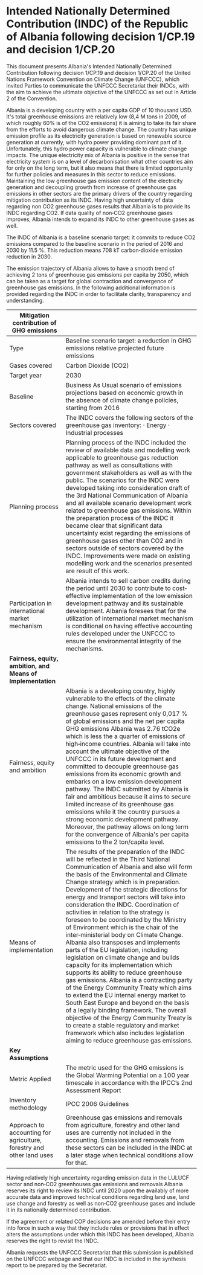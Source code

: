 <meta http-equiv='Content-Type' content='text/html; charset=utf-8'> 

# Intended Nationally Determined Contribution (INDC) of the Republic of Albania following decision 1/CP.19 and decision 1/CP.20 

This document presents Albania's Intended Nationally Determined Contribution following decision 1/CP.19 and decision 1/CP.20 of the United Nations Framework Convention on Climate Change (UNFCCC), which invited Parties to communicate the UNFCCC Secretariat their INDCs, with the aim to achieve the ultimate objective of the UNFCCC as set out in Article 2 of the Convention. 

Albania is a developing country with a per capita GDP of 10 thousand USD. It's total greenhouse emissions are relatively low (8,4 M tons in 2009, of which roughly 60% is of the CO2 emissions) it is aiming to take its fair share from the efforts to avoid dangerous climate change. The country has unique emission profile as its electricity generation is based on renewable source generation at currently, with hydro power providing dominant part of it. Unfortunately, this hydro power capacity is vulnerable to climate change impacts. The unique electricity mix of Albania is positive in the sense that electricity system is on a level of decarbonisation what other countries aim for only on the long term, but it also means that there is limited opportunity for further policies and measures in this sector to reduce emissions. Maintaining the low greenhouse gas emission content of the electricity generation and decoupling growth from increase of greenhouse gas emissions in other sectors are the primary drivers of the country regarding mitigation contribution as its INDC. Having high uncertainty of data regarding non CO2 greenhouse gases results that Albania is to provide its INDC regarding CO2. If data quality of non‐CO2 greenhouse gases improves, Albania intends to expand its INDC to other greenhouse gases as well. 

The INDC of Albania is a baseline scenario target: it commits to reduce CO2 emissions compared to the baseline scenario in the period of 2016 and 2030 by 11.5 %. This reduction means 708 kT carbon‐dioxide emission reduction in 2030. 

The emission trajectory of Albania allows to have a smooth trend of achieving 2 tons of greenhouse gas emissions per capita by 2050, which can be taken as a target for global contraction and convergence of greenhouse gas emissions. In the following additional information is provided regarding the INDC in order to facilitate clarity, transparency and understanding. 

| **Mitigation contribution of GHG emissions**                             |                                                                                                                                                                                                                                                                                                                                                                                                                                                                                                                                                                                                                                                                                                                                                                                                                                                                                                                                                                                                                                                                                                                                      |
|----------------------------------------------------------------------|--------------------------------------------------------------------------------------------------------------------------------------------------------------------------------------------------------------------------------------------------------------------------------------------------------------------------------------------------------------------------------------------------------------------------------------------------------------------------------------------------------------------------------------------------------------------------------------------------------------------------------------------------------------------------------------------------------------------------------------------------------------------------------------------------------------------------------------------------------------------------------------------------------------------------------------------------------------------------------------------------------------------------------------------------------------------------------------------------------------------------------------|
| Type                                                                 | Baseline scenario target: a reduction in GHG emissions relative    projected future emissions                                                                                                                                                                                                                                                                                                                                                                                                                                                                                                                                                                                                                                                                                                                                                                                                                                                                                                                                                                                                                                        |
| Gases covered                                                        | Carbon Dioxide (CO2)                                                                                                                                                                                                                                                                                                                                                                                                                                                                                                                                                                                                                                                                                                                                                                                                                                                                                                                                                                                                                                                                                                                 |
| Target year                                                          | 2030                                                                                                                                                                                                                                                                                                                                                                                                                                                                                                                                                                                                                                                                                                                                                                                                                                                                                                                                                                                                                                                                                                                                 |
| Baseline                                                             | Business As Usual scenario of emissions projections based on    economic growth in the absence of climate change policies,    starting from 2016                                                                                                                                                                                                                                                                                                                                                                                                                                                                                                                                                                                                                                                                                                                                                                                                                                                                                                                                                                                     |
| Sectors covered                                                      | The INDC covers the following sectors of the greenhouse gas    inventory:  · Energy  · Industrial processes                                                                                                                                                                                                                                                                                                                                                                                                                                                                                                                                                                                                                                                                                                                                                                                                                                                                                                                                                                                                                          |
| Planning process                                                     | Planning process of the INDC included the review of available data    and modelling work applicable to greenhouse gas reduction    pathway as well as consultations with government stakeholders as    well as with the public.      The scenarios for the INDC were developed taking into    consideration draft of the 3rd National Communication of Albania    and all available scenario development work related to greenhouse    gas emissions.     Within the preparation process of the INDC it became clear that   significant data uncertainty exist regarding the emissions of    greenhouse gases other than CO2 and in sectors outside of sectors    covered by the INDC. Improvements were made on existing    modelling work and the scenarios presented are result of this    work.                                                                                                                                                                                                                                                                                                                                  |
| Participation in international market mechanism                      | Albania intends to sell carbon credits during the period until 2030    to contribute to cost‐effective implementation of the low emission    development pathway and its sustainable development. Albania    foresees that for the utilization of international market mechanism    is conditional on having effective accounting rules developed    under the UNFCCC to ensure the environmental integrity of the    mechanisms.                                                                                                                                                                                                                                                                                                                                                                                                                                                                                                                                                                                                                                                                                                    |
| **Fairness, equity, ambition, and Means of Implementation**              |                                                                                                                                                                                                                                                                                                                                                                                                                                                                                                                                                                                                                                                                                                                                                                                                                                                                                                                                                                                                                                                                                                                                      |
| Fairness, equity and ambition                                        | Albania is a developing country, highly vulnerable to the effects of    the climate change. National emissions of the greenhouse gases    represent only 0,017 % of global emissions and the net per capita    GHG emissions Albania was 2.76 tCO2e which is less the a quarter    of emissions of high‐income countries.    Albania will take into account the ultimate objective of the UNFCCC    in its future development and committed to decouple greenhouse    gas emissions from its economic growth and embarks on a low emission development pathway. The INDC submitted by Albania is fair and ambitious because it aims to secure limited increase of its greenhouse gas emissions while it the country pursues a strong economic development pathway. Moreover, the pathway allows on long term for the convergence of Albania's per capita emissions to the 2 ton/capita level.                                                                                                                                                                                                                                                                                                                                                                                                                                                                                                                                                                                                   |
| Means of implementation                                              | The results of the preparation of the INDC will be reflected in the Third National Communication of Albania and also will form the basis of the Environmental and Climate Change strategy which is in preparation. Development of the strategic directions for energy and transport sectors will take into consideration the INDC. Coordination of activities in relation to the strategy is foreseen to be coordinated by the Ministry of Environment which is the chair of the inter‐ministerial body on Climate Change. Albania also transposes and implements parts of the EU legislation, including legislation on climate change and builds capacity for its implementation which supports its ability to reduce greenhouse gas emissions. Albania is a contracting party of the Energy Community Treaty which aims to extend the EU internal energy market to South East Europe and beyond on the basis of a legally binding framework. The overall objective of the Energy Community Treaty is to create a stable regulatory and market framework which also includes legislation aiming to reduce greenhouse gas emissions. |
| **Key Assumptions**                                                      |                                                                                                                                                                                                                                                                                                                                                                                                                                                                                                                                                                                                                                                                                                                                                                                                                                                                                                                                                                                                                                                                                                                                      |
| Metric Applied                                                       | The metric used for the GHG emissions is the Global Warming    Potential on a 100 year timescale in accordance with the IPCC’s   2nd Assessment Report                                                                                                                                                                                                                                                                                                                                                                                                                                                                                                                                                                                                                                                                                                                                                                                                                                                                                                                                                                               |
| Inventory methodology                                                | IPCC 2006 Guidelines                                                                                                                                                                                                                                                                                                                                                                                                                                                                                                                                                                                                                                                                                                                                                                                                                                                                                                                                                                                                                                                                                                                 |
| Approach to accounting for agriculture, forestry and other land uses | Greenhouse gas emissions and removals from agriculture, forestry    and other land uses are currently not included in the accounting.     Emissions and removals from these sectors can be included in the    INDC at a later stage when technical conditions allow for that.                                                                                                                                                                                                                                                                                                                                                                                                                                                                                                                                                                                                                                                                                                                                                                                                                                                        |
Having relatively high uncertainty regarding emission data in the LULUCF sector and non‐CO2 greenhouses gas emissions and removals Albania reserves its right to review its INDC until 2020 upon the availably of more accurate data and improved technical conditions regarding land use, land use change and forestry as well as non‐CO2 greenhouse gases and include it in its nationally determined contribution. 

If the agreement or related COP decisions are amended before their entry into force in such a way that they include rules or provisions that in effect alters the assumptions under which this INDC has been developed, Albania reserves the right to revisit the INDC. 

Albania requests the UNFCCC Secretariat that this submission is published on the UNFCCC webpage and that our INDC is included in the synthesis report to be prepared by the Secretariat. 
